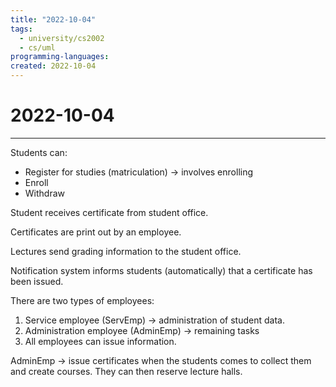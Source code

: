 ```yaml
---
title: "2022-10-04"
tags:
  - university/cs2002
  - cs/uml
programming-languages:
created: 2022-10-04
---
```

# 2022-10-04
---
Students can:

- Register for studies (matriculation) -> involves enrolling
- Enroll
- Withdraw

Student receives certificate from student office.

Certificates are print out by an employee.

Lectures send grading information to the student office.

Notification system informs students (automatically) that a certificate has been issued.

There are two types of employees:

1. Service employee (ServEmp) -> administration of student data.
2. Administration employee (AdminEmp) -> remaining tasks
3. All employees can issue information.

AdminEmp -> issue certificates when the students comes to collect them and create courses. They can then reserve lecture halls.
